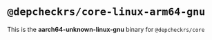 # `@depcheckrs/core-linux-arm64-gnu`

This is the **aarch64-unknown-linux-gnu** binary for `@depcheckrs/core`
